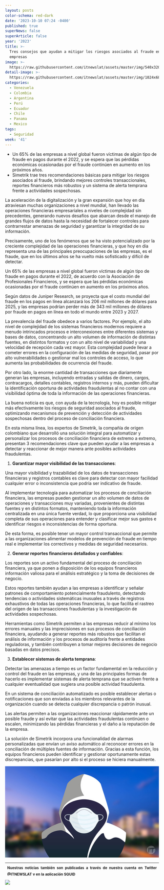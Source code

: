 ```yaml
---
layout: posts
color-schema: red-dark
date: '2023-10-10 07:24 -0400'
published: true
superNews: false
superArticle: false
year: '2023'
title: >-
  Tres consejos que ayudan a mitigar los riesgos asociados al fraude en las
  empresas
image: >-
  https://raw.githubusercontent.com/itnewslat/assets/master/img/540x320/Fraude-Crisis-p.jpg
detail-image: >-
  https://raw.githubusercontent.com/itnewslat/assets/master/img/1024x680/Fraude-Crisis-g.jpg
categories:
  - Venezuela
  - Colombia
  - Argentina
  - Perú
  - Ecuador
  - Chile
  - Panama
  - Mexico
tags:
  - Seguridad
week: '41'
---
```

- Un 65% de las empresas a nivel global fueron víctimas de algún tipo de fraude en pagos durante el 2022, y se espera que las pérdidas económicas ocasionadas por el fraude continúen en aumento en los próximos años.
- Simetrik trae tres recomendaciones básicas para mitigar los riesgos asociados al fraude, brindando mejores controles transaccionales, reportes financieros más robustos y un sistema de alerta temprana frente a actividades sospechosas.

La aceleración de la digitalización y la gran expansión que hoy en día atraviesan muchas organizaciones a nivel mundial, han llevado las operaciones financieras empresariales a niveles de complejidad sin precedentes, generando nuevos desafíos que abarcan desde el manejo de grandes flujos de datos hasta la necesidad de fortalecer controles para contrarrestar amenazas de seguridad y garantizar la integridad de su información.

Precisamente, uno de los fenómenos que se ha visto potencializado por la creciente complejidad de las operaciones financieras, y que hoy en día representa una de las principales preocupaciones de las empresas, es el fraude, que en los últimos años se ha vuelto más sofisticado y difícil de detectar.

Un 65% de las empresas a nivel global fueron víctimas de algún tipo de fraude en pagos durante el 2022, de acuerdo con la Asociación de Profesionales Financieros, y se espera que las pérdidas económicas ocasionadas por el fraude continúen en aumento en los próximos años.

Según datos de Juniper Research, se proyecta que el costo mundial del fraude en los pagos en línea alcanzará los 206 mil millones de dólares para 2025, y las empresas podrían perder más de 343 mil millones de dólares por fraude en pagos en línea en todo el mundo entre 2023 y 2027.

La prevalencia del fraude obedece a varios factores. Por ejemplo, el alto nivel de complejidad de los sistemas financieros modernos requiere a menudo intrincados procesos e interconexiones entre diferentes sistemas y bases de datos, concentrando un alto volumen de información de distintas fuentes, en distintos formatos y con un alto nivel de variabilidad y una velocidad de recepción cada vez mayor. Esta complejidad puede llevar a cometer errores en la configuración de las medidas de seguridad, pasar por alto vulnerabilidades o gestionar mal los controles de acceso, lo que aumenta las probabilidades de ocurrencia del fraude.

Por otro lado, la enorme cantidad de transacciones que diariamente generan las empresas, incluyendo entradas y salidas de dinero, cargos, contracargos, detalles contables, registros internos y más, pueden dificultar la identificación oportuna de actividades fraudulentas al no contar con una visibilidad óptima de toda la información de las operaciones financieras.

La buena noticia es que, con ayuda de la tecnología, hoy es posible mitigar más efectivamente los riesgos de seguridad asociados al fraude, optimizando mecanismos de prevención y detección de actividades sospechosas dentro del proceso de conciliación financiera.

En esta misma línea, los expertos de Simetrik, la compañía de origen colombiano que desarrolló una solución integral para automatizar y personalizar los procesos de conciliación financiera de extremo a extremo, presentan 3 recomendaciones clave que pueden ayudar a las empresas a detectar y reaccionar de mejor manera ante posibles actividades fraudulentas.

1. **Garantizar mayor visibilidad de las transacciones**:

Una mayor visibilidad y trazabilidad de los datos de transacciones financieras y registros contables es clave para detectar con mayor facilidad cualquier error o inconsistencia que podría ser indicativo de fraude.

Al implementar tecnología para automatizar los procesos de conciliación financiera, las empresas pueden gestionar un alto volumen de datos de operaciones y transacciones muy variadas, provenientes de distintas fuentes y en distintos formatos, manteniendo toda la información centralizada en una única fuente verdad, lo que proporciona una visibilidad completa de sus operaciones para entender y clasificar mejor sus gastos e identificar riesgos e inconsistencias de forma oportuna.

De esta forma, es posible tener un mayor control transaccional que permite a las organizaciones alimentar modelos de prevención de fraude en tiempo real e implementar los correctivos y medidas de seguridad necesarios.

2. **Generar reportes financieros detallados y confiables**:

Los reportes son un activo fundamental del proceso de conciliación financiera, ya que ponen a disposición de los equipos financieros información valiosa para el análisis estratégico y la toma de decisiones de negocio.

Estos reportes también ayudan a las empresas a identificar y señalar patrones de comportamiento potencialmente fraudulento, detectando tendencias o actividades sistemáticas inusuales a través de registros exhaustivos de todas las operaciones financieras, lo que facilita el rastreo del origen de las transacciones fraudulentas y la investigación de actividades sospechosas.

Herramientas como Simetrik permiten a las empresas reducir al mínimo los errores manuales y las imprecisiones en sus procesos de conciliación financiera, ayudando a generar reportes más robustos que facilitan el análisis de información y los procesos de auditoría frente a entidades reguladoras, y también contribuyen a tomar mejores decisiones de negocio basadas en datos precisos.

3. **Establecer sistemas de alerta temprana**:

Detectar las amenazas a tiempo es un factor fundamental en la reducción y control del fraude en las empresas, y una de las principales formas de hacerlo es implementar sistemas de alerta temprana que se activen frente a cualquier eventualidad que sugiera una posible actividad fraudulenta.

En un sistema de conciliación automatizado es posible establecer alertas o notificaciones que son enviadas a los miembros relevantes de la organización cuando se detecta cualquier discrepancia o patrón inusual.

Las alertas permiten a las organizaciones reaccionar rápidamente ante un posible fraude y así evitar que las actividades fraudulentas continúen o escalen, minimizando las pérdidas financieras y el daño a la reputación de la empresa.

La solución de Simetrik incorpora una funcionalidad de alarmas personalizadas que envían un aviso automático al reconocer errores en la conciliación de múltiples fuentes de información. Gracias a esta función, los equipos financieros pueden identificar y gestionar oportunamente estas discrepancias, que pasarían por alto si el proceso se hiciera manualmente.

![](https://raw.githubusercontent.com/itnewslat/assets/master/img/540x320/Fraude-Crisis-p.jpg)

<table style="height: 42px;" width="569">
<tbody>
<tr>
<td style="text-align: justify;"><sub><strong>Nuestras noticias también son publicadas a través de nuestra cuenta en Twitter <a href="https://twitter.com/itnewslat?lang=es">@ITNEWSLAT</a> y en la aplicación <a href="https://squidapp.co/en/">SQUID</a></strong></sub></td>
</tr>
</tbody>
</table>

<img src="https://tracker.metricool.com/c3po.jpg?hash=56f88a41e39ab42c063cc51676587a04"/>